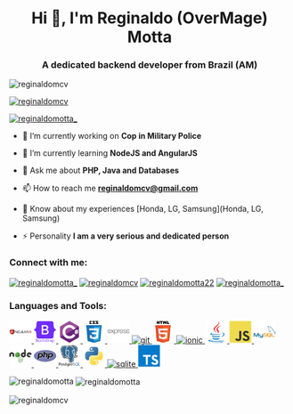 <h1 align="center">Hi 👋, I'm Reginaldo (OverMage) Motta</h1>
<h3 align="center">A dedicated backend developer from Brazil (AM)</h3>

<p align="left"> <img src="https://komarev.com/ghpvc/?username=reginaldomcv&label=Profile%20views&color=0e75b6&style=flat" alt="reginaldomcv" /> </p>

<p align="left"> <a href="https://github.com/ryo-ma/github-profile-trophy"><img src="https://github-profile-trophy.vercel.app/?username=reginaldomotta" alt="reginaldomcv" /></a> </p>

<p align="left"> <a href="https://twitter.com/reginaldomotta_" target="blank"><img src="https://img.shields.io/twitter/follow/reginaldomotta_?logo=twitter&style=for-the-badge" alt="reginaldomotta_" /></a> </p>

- 🔭 I’m currently working on **Cop in Military Police**

- 🌱 I’m currently learning **NodeJS and AngularJS**

- 💬 Ask me about **PHP, Java and Databases**

- 📫 How to reach me **reginaldomcv@gmail.com**

- 📄 Know about my experiences [Honda, LG, Samsung](Honda, LG, Samsung)

- ⚡ Personality **I am a very serious and dedicated person**

<h3 align="left">Connect with me:</h3>
<p align="left">
<a href="https://twitter.com/reginaldomotta_" target="blank"><img align="center" src="https://cdn.jsdelivr.net/npm/simple-icons@3.0.1/icons/twitter.svg" alt="reginaldomotta_" height="30" width="40" /></a>
<a href="https://linkedin.com/in/reginaldomcv" target="blank"><img align="center" src="https://cdn.jsdelivr.net/npm/simple-icons@3.0.1/icons/linkedin.svg" alt="reginaldomcv" height="30" width="40" /></a>
<a href="https://fb.com/reginaldomotta22" target="blank"><img align="center" src="https://cdn.jsdelivr.net/npm/simple-icons@3.0.1/icons/facebook.svg" alt="reginaldomotta22" height="30" width="40" /></a>
<a href="https://instagram.com/reginaldomotta_" target="blank"><img align="center" src="https://cdn.jsdelivr.net/npm/simple-icons@3.0.1/icons/instagram.svg" alt="reginaldomotta_" height="30" width="40" /></a>
</p>

<h3 align="left">Languages and Tools:</h3>
<p align="left"> <a href="https://angular.io" target="_blank"> <img src="https://raw.githubusercontent.com/devicons/devicon/master/icons/angularjs/angularjs-original-wordmark.svg" alt="angularjs" width="40" height="40"/> </a> <a href="https://getbootstrap.com" target="_blank"> <img src="https://raw.githubusercontent.com/devicons/devicon/master/icons/bootstrap/bootstrap-plain-wordmark.svg" alt="bootstrap" width="40" height="40"/> </a> <a href="https://www.w3schools.com/cs/" target="_blank"> <img src="https://raw.githubusercontent.com/devicons/devicon/master/icons/csharp/csharp-original.svg" alt="csharp" width="40" height="40"/> </a> <a href="https://www.w3schools.com/css/" target="_blank"> <img src="https://raw.githubusercontent.com/devicons/devicon/master/icons/css3/css3-original-wordmark.svg" alt="css3" width="40" height="40"/> </a> <a href="https://expressjs.com" target="_blank"> <img src="https://raw.githubusercontent.com/devicons/devicon/master/icons/express/express-original-wordmark.svg" alt="express" width="40" height="40"/> </a> <a href="https://git-scm.com/" target="_blank"> <img src="https://www.vectorlogo.zone/logos/git-scm/git-scm-icon.svg" alt="git" width="40" height="40"/> </a> <a href="https://www.w3.org/html/" target="_blank"> <img src="https://raw.githubusercontent.com/devicons/devicon/master/icons/html5/html5-original-wordmark.svg" alt="html5" width="40" height="40"/> </a> <a href="https://ionicframework.com" target="_blank"> <img src="https://upload.wikimedia.org/wikipedia/commons/d/d1/Ionic_Logo.svg" alt="ionic" width="40" height="40"/> </a> <a href="https://www.java.com" target="_blank"> <img src="https://raw.githubusercontent.com/devicons/devicon/master/icons/java/java-original.svg" alt="java" width="40" height="40"/> </a> <a href="https://developer.mozilla.org/en-US/docs/Web/JavaScript" target="_blank"> <img src="https://raw.githubusercontent.com/devicons/devicon/master/icons/javascript/javascript-original.svg" alt="javascript" width="40" height="40"/> </a> <a href="https://www.mysql.com/" target="_blank"> <img src="https://raw.githubusercontent.com/devicons/devicon/master/icons/mysql/mysql-original-wordmark.svg" alt="mysql" width="40" height="40"/> </a> <a href="https://nodejs.org" target="_blank"> <img src="https://raw.githubusercontent.com/devicons/devicon/master/icons/nodejs/nodejs-original-wordmark.svg" alt="nodejs" width="40" height="40"/> </a> <a href="https://www.php.net" target="_blank"> <img src="https://raw.githubusercontent.com/devicons/devicon/master/icons/php/php-original.svg" alt="php" width="40" height="40"/> </a> <a href="https://www.postgresql.org" target="_blank"> <img src="https://raw.githubusercontent.com/devicons/devicon/master/icons/postgresql/postgresql-original-wordmark.svg" alt="postgresql" width="40" height="40"/> </a> <a href="https://www.python.org" target="_blank"> <img src="https://raw.githubusercontent.com/devicons/devicon/master/icons/python/python-original.svg" alt="python" width="40" height="40"/> </a> <a href="https://www.sqlite.org/" target="_blank"> <img src="https://www.vectorlogo.zone/logos/sqlite/sqlite-icon.svg" alt="sqlite" width="40" height="40"/> </a> <a href="https://www.typescriptlang.org/" target="_blank"> <img src="https://raw.githubusercontent.com/devicons/devicon/master/icons/typescript/typescript-original.svg" alt="typescript" width="40" height="40"/> </a> </p>

<p><img align="left" src="https://github-readme-stats.vercel.app/api/top-langs?username=reginaldomotta&show_icons=true&locale=en&layout=compact" alt="reginaldomotta" /></p>

<p>&nbsp;<img align="center" src="https://github-readme-stats.vercel.app/api?username=reginaldomotta&show_icons=true&locale=en" alt="reginaldomotta" /></p>

<p><img align="center" src="https://github-readme-streak-stats.herokuapp.com/?user=reginaldomotta&" alt="reginaldomcv" /></p>

